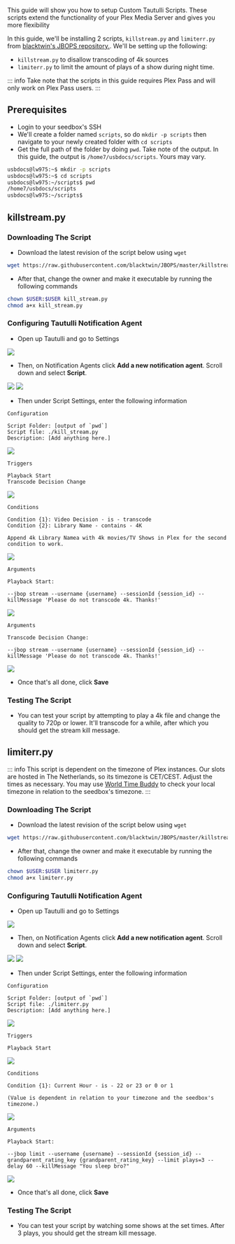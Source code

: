 This guide will show you how to setup Custom Tautulli Scripts. These scripts extend the functionality of your Plex Media Server and gives you more flexibility

In this guide, we'll be installing 2 scripts, `killstream.py` and `limiterr.py` from [blacktwin's JBOPS repository.](https://github.com/blacktwin/JBOPS). We'll be setting up the following:

* `killstream.py` to disallow transcoding of 4k sources
* `limiterr.py` to limit the amount of plays of a show during night time.

::: info
Take note that the scripts in this guide requires Plex Pass and will only work on Plex Pass users.
:::

## Prerequisites

* Login to your seedbox's SSH
* We'll create a folder named `scripts`, so do `mkdir -p scripts` then navigate to your newly created folder with `cd scripts`
* Get the full path of the folder by doing `pwd`. Take note of the output. In this guide, the output is `/home7/usbdocs/scripts`. Yours may vary.

```sh
usbdocs@lw975:~$ mkdir -p scripts
usbdocs@lw975:~$ cd scripts
usbdocs@lw975:~/scripts$ pwd
/home7/usbdocs/scripts
usbdocs@lw975:~/scripts$
```

## killstream.py
### Downloading The Script

* Download the latest revision of the script below using `wget`

```sh
wget https://raw.githubusercontent.com/blacktwin/JBOPS/master/killstream/kill_stream.py
```

* After that, change the owner and make it executable by running the following commands

```sh
chown $USER:$USER kill_stream.py
chmod a+x kill_stream.py
```

### Configuring Tautulli Notification Agent

* Open up Tautulli and go to Settings

![](https://docs.usbx.me/uploads/images/gallery/2020-05/image-1590155133634.png)

* Then, on Notification Agents click **Add a new notification agent**. Scroll down and select **Script**.

![](https://docs.usbx.me/uploads/images/gallery/2020-05/image-1590322948287.png)
![](https://docs.usbx.me/uploads/images/gallery/2020-05/image-1590323078825.png)

* Then under Script Settings, enter the following information

```
Configuration

Script Folder: [output of `pwd`]
Script file: ./kill_stream.py
Description: [Add anything here.]
```

![](https://docs.usbx.me/uploads/images/gallery/2020-05/image-1590323393737.png)

```
Triggers

Playback Start
Transcode Decision Change
```

![](https://docs.usbx.me/uploads/images/gallery/2020-05/image-1590323476172.png)

```
Conditions

Condition {1}: Video Decision - is - transcode
Condition {2}: Library Name - contains - 4K

Append 4k Library Namea with 4k movies/TV Shows in Plex for the second condition to work.
```

![](https://docs.usbx.me/uploads/images/gallery/2020-05/image-1590323614866.png)

```
Arguments

Playback Start:

--jbop stream --username {username} --sessionId {session_id} --killMessage 'Please do not transcode 4k. Thanks!'
```

![](https://docs.usbx.me/uploads/images/gallery/2020-05/image-1590323763313.png)

```
Arguments

Transcode Decision Change:

--jbop stream --username {username} --sessionId {session_id} --killMessage 'Please do not transcode 4k. Thanks!'
```

![](https://docs.usbx.me/uploads/images/gallery/2020-05/image-1590323861186.png)

* Once that's all done, click **Save**

### Testing The Script

* You can test your script by attempting to play a 4k file and change the quality to 720p or lower. It'll transcode for a while, after which you should get the stream kill message.

## limiterr.py

::: info
This script is dependent on the timezone of Plex instances. Our slots are hosted in The Netherlands, so its timezone is CET/CEST. Adjust the times as necessary. You may use [World Time Buddy](https://www.worldtimebuddy.com/) to check your local timezone in relation to the seedbox's timezone.
:::

### Downloading The Script

* Download the latest revision of the script below using `wget`

```sh
wget https://raw.githubusercontent.com/blacktwin/JBOPS/master/killstream/limiterr.py
```

* After that, change the owner and make it executable by running the following commands

```sh
chown $USER:$USER limiterr.py
chmod a+x limiterr.py
```

### Configuring Tautulli Notification Agent

* Open up Tautulli and go to Settings

![](https://docs.usbx.me/uploads/images/gallery/2020-05/image-1590155133634.png)

* Then, on Notification Agents click **Add a new notification agent**. Scroll down and select **Script**.

![](https://docs.usbx.me/uploads/images/gallery/2020-05/image-1590322948287.png)
![](https://docs.usbx.me/uploads/images/gallery/2020-05/image-1590323078825.png)

* Then under Script Settings, enter the following information

```
Configuration

Script Folder: [output of `pwd`]
Script file: ./limiterr.py
Description: [Add anything here.]
```

![](https://docs.usbx.me/uploads/images/gallery/2020-05/image-1590324580891.png)

```
Triggers

Playback Start
```

![](https://docs.usbx.me/uploads/images/gallery/2020-05/image-1590324679523.png)

```
Conditions

Condition {1}: Current Hour - is - 22 or 23 or 0 or 1

(Value is dependent in relation to your timezone and the seedbox's timezone.)
```

![](https://docs.usbx.me/uploads/images/gallery/2020-05/image-1590324783577.png)

```
Arguments

Playback Start:

--jbop limit --username {username} --sessionId {session_id} --grandparent_rating_key {grandparent_rating_key} --limit plays=3 --delay 60 --killMessage "You sleep bro?"
```

![](https://docs.usbx.me/uploads/images/gallery/2020-05/image-1590324872494.png)

* Once that's all done, click **Save**

### Testing The Script

* You can test your script by watching some shows at the set times. After 3 plays, you should get the stream kill message.